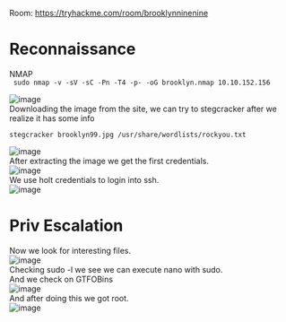 Room: https://tryhackme.com/room/brooklynninenine  
# Reconnaissance  
NMAP  
``` sudo nmap -v -sV -sC -Pn -T4 -p- -oG brooklyn.nmap 10.10.152.156```  

![image](https://user-images.githubusercontent.com/71237545/116751882-a74d0100-a9d2-11eb-98c6-48c2eccc9efb.png)  
Downloading the image from the site, we can try to  stegcracker after we realize it has some info  

``` stegcracker brooklyn99.jpg /usr/share/wordlists/rockyou.txt ```  

![image](https://user-images.githubusercontent.com/71237545/116751852-a025f300-a9d2-11eb-94e0-072de3f61608.png)  
After extracting the image we get the first credentials.  
![image](https://user-images.githubusercontent.com/71237545/116751825-98fee500-a9d2-11eb-8219-8623cc5225d2.png)  
We use holt credentials to login into ssh.  
![image](https://user-images.githubusercontent.com/71237545/116751807-943a3100-a9d2-11eb-9936-b0e6f7680f74.png)  
# Priv Escalation  
Now we look for interesting files.  
![image](https://user-images.githubusercontent.com/71237545/116751772-8684ab80-a9d2-11eb-90c1-eac67a388c67.png)  
Checking sudo -l we see we can execute nano with sudo.  
And we check on GTFOBins  
![image](https://user-images.githubusercontent.com/71237545/116751787-8b495f80-a9d2-11eb-83a5-e134e50a50f4.png)  
And after doing this we got root.  
![image](https://user-images.githubusercontent.com/71237545/116751739-7c62ad00-a9d2-11eb-8a57-66d0aa596494.png)  
